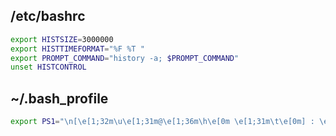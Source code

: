 ## /etc/bashrc
```bash
export HISTSIZE=3000000
export HISTTIMEFORMAT="%F %T "
export PROMPT_COMMAND="history -a; $PROMPT_COMMAND"
unset HISTCONTROL
```

## ~/.bash_profile
```bash
export PS1="\n[\e[1;32m\u\e[1;31m@\e[1;36m\h\e[0m \e[1;31m\t\e[0m] : \e[1;35m\w\e[0m\n$?> "
```

